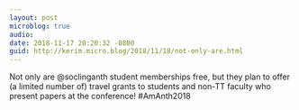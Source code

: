 ```yaml
---
layout: post
microblog: true
audio: 
date: 2018-11-17 20:20:32 -0800
guid: http://kerim.micro.blog/2018/11/18/not-only-are.html
---
```

Not only are ‪@soclinganth‬ student memberships free, but they plan to offer (a limited number of) travel grants to students and non-TT faculty who present papers at the conference! #AmAnth2018
